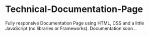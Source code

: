# Technical-Documentation-Page

Fully responsive Documentation Page using HTML, CSS and a little JavaScript (no libraries or Frameworks).
Documentation soon ..

